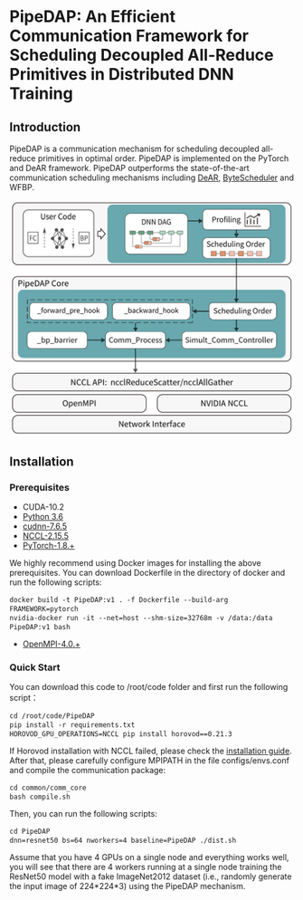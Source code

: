 # PipeDAP: An Efficient Communication Framework for Scheduling Decoupled All-Reduce Primitives in Distributed DNN Training #  
## Introduction ##
PipeDAP is a communication mechanism for scheduling decoupled all-reduce primitives in optimal order. PipeDAP is implemented on the PyTorch and DeAR framework. PipeDAP outperforms the state-of-the-art communication scheduling mechanisms including [DeAR](https://github.com/lzhangbv/dear_pytorch), [ByteScheduler](https://github.com/bytedance/byteps/tree/bytescheduler/bytescheduler) and WFBP.
<div align=center><img src="system%20architecture.png" width="500"/></div> 

## Installation ##
### Prerequisites ###
* CUDA-10.2  
* [Python 3.6](https://www.python.org/ftp/python/)  
* [cudnn-7.6.5](https://developer.nvidia.com/rdp/cudnn-archive)  
* [NCCL-2.15.5](https://developer.nvidia.com/nccl/nccl-legacy-downloads)  
* [PyTorch-1.8.+](https://download.pytorch.org/whl/torch_stable.html)  

We highly recommend using Docker images for installing the above prerequisites. You can download Dockerfile in the directory of docker and run the following scripts:  
```
docker build -t PipeDAP:v1 . -f Dockerfile --build-arg FRAMEWORK=pytorch  
nvidia-docker run -it --net=host --shm-size=32768m -v /data:/data PipeDAP:v1 bash  
```
* [OpenMPI-4.0.+](https://www.open-mpi.org/software/ompi/v4.0/)  
### Quick Start ###
You can download this code to /root/code folder and first run the following script：
```
cd /root/code/PipeDAP  
pip install -r requirements.txt  
HOROVOD_GPU_OPERATIONS=NCCL pip install horovod==0.21.3  
```
If Horovod installation with NCCL failed, please check the [installation guide](https://horovod.readthedocs.io/en/stable/install_include.html).  
After that, please carefully configure MPIPATH in the file configs/envs.conf and compile the communication package:  
```
cd common/comm_core  
bash compile.sh  
```
Then, you can run the following scripts:  
```
cd PipeDAP  
dnn=resnet50 bs=64 nworkers=4 baseline=PipeDAP ./dist.sh  
```  
Assume that you have 4 GPUs on a single node and everything works well, you will see that there are 4 workers running at a single node training the ResNet50 model with a fake ImageNet2012 dataset (i.e., randomly generate the input image of 224\*224\*3) using the PipeDAP mechanism.
